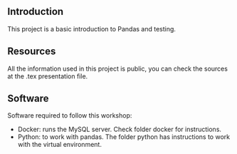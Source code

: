 ## Introduction

This project is a basic introduction to Pandas and testing.

## Resources

All the information used in this project is public, you can check the sources at the .tex presentation file.

## Software

Software required to follow this workshop:

- Docker: runs the MySQL server. Check folder docker for instructions.
- Python: to work with pandas. The folder python has instructions to work with the virtual environment. 

